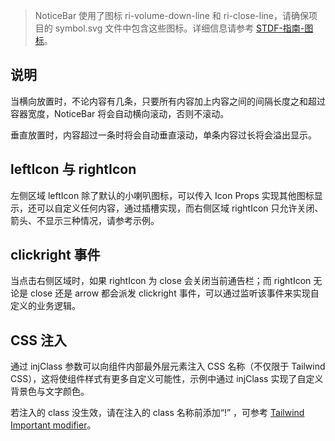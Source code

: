 > NoticeBar 使用了图标 ri-volume-down-line 和 ri-close-line，请确保项目的 symbol.svg 文件中包含这些图标。详细信息请参考 [STDF-指南-图标](https://stdf.design/#/guide/icon)。

## 说明

当横向放置时，不论内容有几条，只要所有内容加上内容之间的间隔长度之和超过容器宽度，NoticeBar 将会自动横向滚动，否则不滚动。

垂直放置时，内容超过一条时将会自动垂直滚动，单条内容过长将会溢出显示。

## leftIcon 与 rightIcon

左侧区域 leftIcon 除了默认的小喇叭图标，可以传入 Icon Props 实现其他图标显示，还可以自定义任何内容，通过插槽实现，而右侧区域 rightIcon 只允许关闭、箭头、不显示三种情况，请参考示例。

## clickright 事件

当点击右侧区域时，如果 rightIcon 为 close 会关闭当前通告栏；而 rightIcon 无论是 close 还是 arrow 都会派发 clickright 事件，可以通过监听该事件来实现自定义的业务逻辑。

## CSS 注入

通过 injClass 参数可以向组件内部最外层元素注入 CSS 名称（不仅限于 Tailwind CSS），这将使组件样式有更多自定义可能性，示例中通过 injClass 实现了自定义背景色与文字颜色。

若注入的 class 没生效，请在注入的 class 名称前添加“!” ，可参考 [Tailwind Important modifier](https://tailwindcss.com/docs/configuration#important-modifier)。
